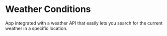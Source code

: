 # Weather Conditions
App integrated with a weather API that easily lets you search for the current weather in a specific location.
